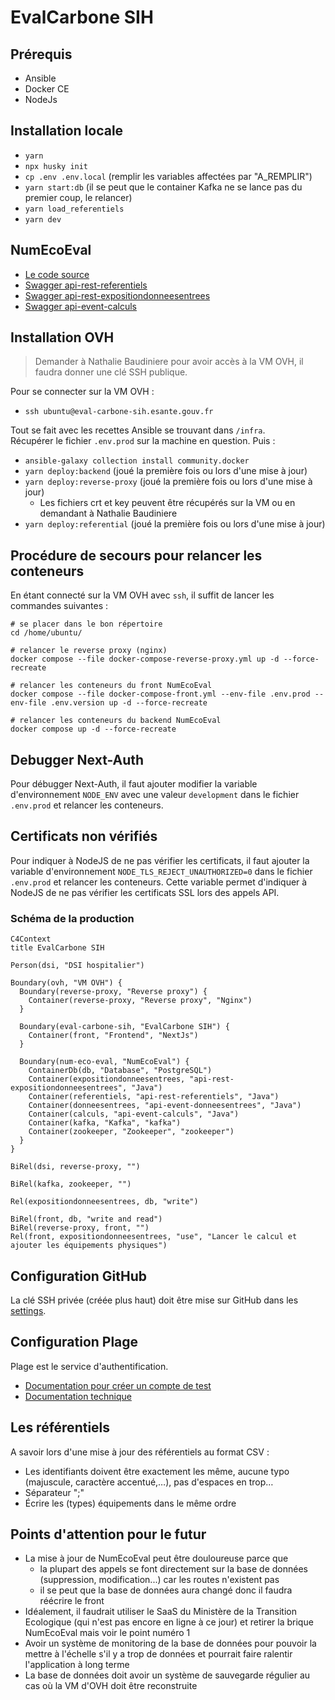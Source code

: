 # EvalCarbone SIH

## Prérequis

- Ansible
- Docker CE
- NodeJs

## Installation locale

- `yarn`
- `npx husky init`
- `cp .env .env.local` (remplir les variables affectées par "A_REMPLIR")
- `yarn start:db` (il se peut que le container Kafka ne se lance pas du premier coup, le relancer)
- `yarn load_referentiels`
- `yarn dev`

## NumEcoEval

- [Le code source](https://gitlab-forge.din.developpement-durable.gouv.fr/pub/numeco/m4g/numecoeval)
- [Swagger api-rest-referentiels](http://localhost:18080/swagger-ui/index.html)
- [Swagger api-rest-expositiondonneesentrees](http://localhost:18081/swagger-ui/index.html)
- [Swagger api-event-calculs](http://localhost:18085/swagger-ui/index.html)

## Installation OVH

>Demander à Nathalie Baudiniere pour avoir accès à la VM OVH, il faudra donner une clé SSH publique.

Pour se connecter sur la VM OVH :

- `ssh ubuntu@eval-carbone-sih.esante.gouv.fr`

Tout se fait avec les recettes Ansible se trouvant dans `/infra`.\
Récupérer le fichier `.env.prod` sur la machine en question.
Puis :

- `ansible-galaxy collection install community.docker`
- `yarn deploy:backend` (joué la première fois ou lors d'une mise à jour)
- `yarn deploy:reverse-proxy` (joué la première fois ou lors d'une mise à jour)
  - Les fichiers crt et key peuvent être récupérés sur la VM ou en demandant à Nathalie Baudiniere
- `yarn deploy:referential` (joué la première fois ou lors d'une mise à jour)

## Procédure de secours pour relancer les conteneurs

En étant connecté sur la VM OVH avec `ssh`, il suffit de lancer les commandes suivantes :
```
# se placer dans le bon répertoire
cd /home/ubuntu/

# relancer le reverse proxy (nginx)
docker compose --file docker-compose-reverse-proxy.yml up -d --force-recreate

# relancer les conteneurs du front NumEcoEval
docker compose --file docker-compose-front.yml --env-file .env.prod --env-file .env.version up -d --force-recreate

# relancer les conteneurs du backend NumEcoEval
docker compose up -d --force-recreate
```

## Debugger Next-Auth

Pour débugger Next-Auth, il faut ajouter modifier la variable d'environnement `NODE_ENV` avec une valeur `development` dans le fichier `.env.prod` et relancer les conteneurs.

## Certificats non vérifiés

Pour indiquer à NodeJS de ne pas vérifier les certificats, il faut ajouter la variable d'environnement `NODE_TLS_REJECT_UNAUTHORIZED=0` dans le fichier `.env.prod` et relancer les conteneurs.
Cette variable permet d'indiquer à NodeJS de ne pas vérifier les certificats SSL lors des appels API.

### Schéma de la production

```mermaid
C4Context
title EvalCarbone SIH

Person(dsi, "DSI hospitalier")

Boundary(ovh, "VM OVH") {
  Boundary(reverse-proxy, "Reverse proxy") {
    Container(reverse-proxy, "Reverse proxy", "Nginx")
  }

  Boundary(eval-carbone-sih, "EvalCarbone SIH") {
    Container(front, "Frontend", "NextJs")
  }

  Boundary(num-eco-eval, "NumEcoEval") {
    ContainerDb(db, "Database", "PostgreSQL")
    Container(expositiondonneesentrees, "api-rest-expositiondonneesentrees", "Java")
    Container(referentiels, "api-rest-referentiels", "Java")
    Container(donneesentrees, "api-event-donneesentrees", "Java")
    Container(calculs, "api-event-calculs", "Java")
    Container(kafka, "Kafka", "kafka")
    Container(zookeeper, "Zookeeper", "zookeeper")
  }
}

BiRel(dsi, reverse-proxy, "")

BiRel(kafka, zookeeper, "")

Rel(expositiondonneesentrees, db, "write")

BiRel(front, db, "write and read")
BiRel(reverse-proxy, front, "")
Rel(front, expositiondonneesentrees, "use", "Lancer le calcul et ajouter les équipements physiques")
```

## Configuration GitHub 

La clé SSH privée (créée plus haut) doit être mise sur GitHub dans les [settings](https://github.com/ansforge/Eval-Carbone-SIH/settings/secrets/actions).

## Configuration Plage

Plage est le service d'authentification.

- [Documentation pour créer un compte de test](https://atih.atlassian.net/wiki/spaces/PUBLIC/pages/2979692685/Plage)
- [Documentation technique](https://atih.atlassian.net/wiki/external/YjE4MTQzOGU0YTNmNDFjNDg3MDcxMjY4NThkMzYzNGE)

## Les référentiels

A savoir lors d'une mise à jour des référentiels au format CSV :

- Les identifiants doivent être exactement les même, aucune typo (majuscule, caractère accentué,…), pas d'espaces en trop…
- Séparateur ";"
- Écrire les (types) équipements dans le même ordre

## Points d'attention pour le futur

- La mise à jour de NumEcoEval peut être douloureuse parce que
  - la plupart des appels se font directement sur la base de données (suppression, modification...) car les routes n'existent pas
  - il se peut que la base de données aura changé donc il faudra réécrire le front
- Idéalement, il faudrait utiliser le SaaS du Ministère de la Transition Ecologique (qui n'est pas encore en ligne à ce jour) et retirer la brique NumEcoEval mais voir le point numéro 1
- Avoir un système de monitoring de la base de données pour pouvoir la mettre à l'échelle s'il y a trop de données et pourrait faire ralentir l'application à long terme
- La base de données doit avoir un système de sauvegarde régulier au cas où la VM d'OVH doit être reconstruite
